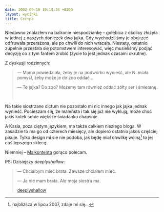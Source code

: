 ```yaml
---
date: 2002-09-19 19:14:34 +0200
layout: wycinki
title: Сестра
---
```


Niedawno znalazłem na balkonie niespodziankę – gołębica z okolicy złożyła w jednej z naszych doniczek dwa jajka. Gdy wychodziliśmy je obejrzeć odfruwała przerażona, ale po chwili do nich wracała. Niestety, ostatnio zupełnie przestała się potomstwem interesować, więc musieliśmy podjąć decyzję co z tym fantem zrobić (życie to jest jednak czasami okrutne).

Z dyskusji rodzinnych:

> — Mama powiedziała, żeby je na podwórko wynieść, ale N. miała pomysł, żeby może je do zoo oddać…
>
> — Te jajka? Do zoo? Możemy tam również oddać żółty ser i śmietanę.
>
>  

Na takie siostrzane dictum nie pozostało mi nic innego jak jajka jednak wynieść. Pocieszam się, że maleństa i tak się już nie wyklują, może choć jakiś kotek sobie większe śniadanko chapsnie.

A Kasia, poza ciętym językiem, ma także całkiem niezłego bloga. W zasadzie to ma go od czterech miesięcy, ale dopiero ostatnio jakoś częściej pisuje. Tylko design mi sie nie podoba, jak będę miał chwilkę wolną[^1] to jej coś lepszego sklecę.

Niemniej – [Malkontenta](http://malkontent.pl/ 'Usługi malkontenckie') gorąco polecam.

PS: Dzisiejszy <cite>deeplyshallow</cite>:

> — Chciałbym mieć brata. Zawsze chciałem mieć.
>
> — Ja nie mam brata. Ale moja siostra ma.
>
> [deeplyshallow](http://deeplyshallow.com/archive/000423.html#000423 '„Engaging intellect”')

[^1]: najbliższa w lipcu 2007, zdaje mi się…
